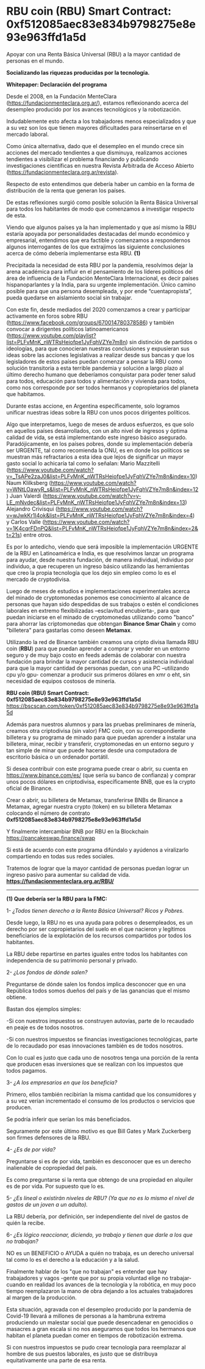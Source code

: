 # RBU coin (RBU) Smart Contract: 0xf512085aec83e834b9798275e8e93e963ffd1a5d
Apoyar con  una Renta Básica Universal (RBU) a la mayor cantidad de personas en el mundo. 

<b>Socializando las riquezas producidas por la tecnología.</b>

<b>Whitepaper: Declaración del programa</b>

Desde el 2008, en la Fundación MenteClara (https://fundacionmenteclara.org.ar/), estamos reflexionando acerca del desempleo producido por los avances tecnológicos y la robotización.

Indudablemente esto afecta a los trabajadores menos especializados y que a su vez son los que tienen mayores dificultades para reinsertarse en el mercado laboral.

Como única alternativa, dado que el desempleo en el mundo crece sin acciones del mercado tendientes a que disminuya, realizamos acciones tendientes a visibilizar el problema financiando y publicando investigaciones científicas en nuestra Revista Arbitrada de Acceso Abierto (https://fundacionmenteclara.org.ar/revista).

Respecto de esto entendimos que debería haber un cambio en la forma de distribución de la renta que generan los países.

De estas reflexiones surgió como posible solución la Renta Básica Universal para todos los habitantes de modo que comenzamos a investigar respecto de esta.

Viendo que algunos países ya la han implementado y que así mismo la RBU estaría apoyada por personalidades destacadas del mundo económico y empresarial, entendimos que era factible y comenzamos a respondernos algunos interrogantes de los que extrajimos las siguiente conclusiones acerca de cómo debería implementarse esta RBU. <b>(1)</b>

Precipitada la necesidad de esta RBU por la pandemia, resolvimos dejar la arena académica para influir en el pensamiento de los líderes políticos del área de influencia de la Fundación MenteClara Internacional, es decir países hispanoparlantes y la India, para su urgente implementación. Único camino posible para que una persona desempleada, y por ende “cuentapropista”, pueda quedarse en aislamiento social sin trabajar.

Con este fin, desde mediados del 2020 comenzamos a crear y participar activamente en foros sobre RBU (https://www.facebook.com/groups/670014780378586) y también convocar a dirigentes políticos  latinoamericanos (https://www.youtube.com/playlist?list=PLFvMnK_nWTRsHeiofpe1JyFqhVZYe7m8n) sin distinción de partidos o ideologías, para que conocieran nuestras conclusiones y expusieran sus ideas sobre las acciones legislativas a realizar desde sus bancas y que los legisladores de estos países puedan comenzar a pensar la RBU como solución transitoria a esta terrible pandemia y solución a largo plazo al último derecho humano que deberíamos conquistar para poder tener salud para todos, educación para todos y alimentación y vivienda para todos, como nos corresponde por ser todos hermanos y copropietarios del planeta que habitamos.

Durante estas accione, en Argentina específicamente, solo logramos unificar nuestras ideas sobre la RBU con unos pocos dirigentes políticos.

Algo que interpretamos, luego de meses de arduos esfuerzos, es que solo en aquellos países desarrollados, con un alto nivel de ingresos y óptima calidad de vida, se está implementando este ingreso básico asegurado. Paradójicamente, en los países pobres, donde su implementación debería ser URGENTE, tal como recomienda la ONU, es en donde los políticos se muestran más refractarios a esta idea que lejos de significar un mayor gasto social lo achicaría tal como lo señalan:
Mario Mazzitelli (https://www.youtube.com/watch?v=_TsAPe2zaJ0&list=PLFvMnK_nWTRsHeiofpe1JyFqhVZYe7m8n&index=10)
Naum Klilksberg (https://www.youtube.com/watch?v=WNtLOawyR_s&list=PLFvMnK_nWTRsHeiofpe1JyFqhVZYe7m8n&index=12)
Juan Valerdi (https://www.youtube.com/watch?v=y-LE_mNvdec&list=PLFvMnK_nWTRsHeiofpe1JyFqhVZYe7m8n&index=13)
Alejandro Crivisqui (https://www.youtube.com/watch?v=wJwkKr1I4ok&list=PLFvMnK_nWTRsHeiofpe1JyFqhVZYe7m8n&index=4) y
Carlos Valle (https://www.youtube.com/watch?v=1K4cqrFDnPQ&list=PLFvMnK_nWTRsHeiofpe1JyFqhVZYe7m8n&index=2&t=21s) entre otros.

Es por lo antedicho, viendo que será imposible la implementación URGENTE de la RBU en Latinoamérica e India, es que resolvimos lanzar un programa para ayudar, desde nuestra fundación, de manera individual, individuo por individuo, a que recuperen un ingreso básico utilizando las herramientas que creo la propia tecnología que los dejo sin empleo como lo es el mercado de cryptodivisa.

Luego de meses de estudios e implementaciones experimentales acerca del minado de cryptomonedas ponemos ese conocimiento al alcance de personas que hayan sido despedidas de sus trabajos o estén el condiciones laborales en extremo flexibilizadas –esclavitud encubierta-, para que puedan iniciarse en el minado de cryptomonedas utilizando como "banco" para ahorrar las criptomonedas que obtengan <b>Binance Smar Chain</b> y como "billetera" para gastarlas como deseen <b>Metamax</b>.

Utilizando la red de Binance también creamos una cripto divisa llamada RBU coin (<b>RBU</b>) para que puedan aprender a comprar y vender en un entorno seguro y de muy bajo costo en feeds además de  colaborar con nuestra fundación para brindar la mayor cantidad de cursos y asistencia individual para que la mayor cantidad de personas puedan, con una PC –utilizando cpu y/o gpu- comenzar a producir sus primeros dólares en xmr o eht, sin necesidad de equipos costosos de minería.

<b>RBU coin  (RBU) Smart Contract: 0xf512085aec83e834b9798275e8e93e963ffd1a5d</b>
https://bscscan.com/token/0xf512085aec83e834b9798275e8e93e963ffd1a5d

Además para nuestros alumnos y para las pruebas preliminares de minería, creamos otra criptodivisa (sin valor) FMC coin, con su correspondiente billetera y su programa de minado para que puedan aprender a instalar una billetera, minar, recibir y transferir, cryptomonedas en un entorno seguro y tan simple de minar que puede hacerse desde una computadora de escritorio básica o un ordenador portátil.

Si desea contribuir con este programa puede crear o abrir, su cuenta en https://www.binance.com/es/ (que sería su banco de confianza) y comprar unos pocos dólares en criptodivisa, específicamente BNB, que es la crypto oficial de Binance.

Crear o abrir, su billetera de Metamax, transferirse BNBs de Binance a Metamax, agregar nuestra crypto (token) en su billetera Metamax colocando el número de contrato <b>0xf512085aec83e834b9798275e8e93e963ffd1a5d</b>

Y finalmente intercambiar BNB por RBU en la Blockchain https://pancakeswap.finance/swap

 

Si está de acuerdo con este programa difúndalo y ayúdenos a viralizarlo compartiendo en todas sus redes sociales.

Tratemos de lograr que la mayor cantidad de personas puedan lograr un ingreso pasivo para aumentar su calidad de vida.
<b>https://fundacionmenteclara.org.ar/RBU/</b>

 
<hr>
<b> (1)  Que debería ser la RBU para la FMC:</b>


1- *¿Todos tienen derecho a la Renta Básica Universal? Ricos y Pobres.*

Desde luego, la RBU no es una ayuda para pobres o desempleados, es un derecho por ser copropietarios del suelo en el que nacieron y legítimos beneficiarios de la explotación de los recursos compartidos por todos los habitantes.

La RBU debe repartirse en partes iguales entre todos los habitantes con independencia de su patrimonio personal y privado.

2-  *¿Los fondos de dónde salen?*

Preguntarse de dónde salen los fondos implica desconocer que en una República todos somos dueños del país y de las ganancias que el mismo obtiene.

Bastan dos ejemplos simples:

-Si con nuestros impuestos se construyen autovías, parte de lo recaudado en peaje es de todos nosotros.

-Si con nuestros impuestos se financias investigaciones tecnológicas, parte de lo recaudado por esas innovaciones también es de todos nosotros.

Con lo cual es justo que cada uno de nosotros tenga una porción de la renta que producen esas inversiones que se realizan con los impuestos que todos pagamos.

3- *¿A los empresarios en que los beneficia?*

Primero, ellos también recibirían la misma cantidad que los consumidores y a su vez verían incrementado el consumo de los productos o servicios que producen.

Se podría inferir que serían los más beneficiados.

Seguramente por este último motivo es que Bill Gates y Mark Zuckerberg son firmes defensores de la RBU.

4- *¿Es de por vida?*

Preguntarse si es de por vida, también es desconocer que es un derecho inalienable de copropiedad del país.

Es como preguntarse si la renta que obtengo de una propiedad en alquiler es de por vida. Por supuesto que lo es.

5- *¿Es lineal o existirán niveles de RBU? (Ya que no es lo mismo el nivel de gastos de un joven a un adulto).*

La RBU debería, por definición, ser independiente del nivel de gastos de quién la recibe.

6- *¿Es lógico reaccionar, diciendo, yo trabajo y tienen que darle a los que no trabajan?*

NO es un BENEFICIO o AYUDA a quién no trabaja, es un derecho universal tal como lo es el derecho a la educación y a la salud.

Finalmente hablar de los "que no trabajan" es entender que hay trabajadores y vagos -gente que por su propia voluntad elige no trabajar- cuando en realidad los avances de la tecnología y la robótica, en muy poco tiempo reemplazaron la mano de obra dejando a los actuales trabajadores al margen de la producción.

Esta situación, agravada con el desempleo producido por la pandemia de Covid-19 llevará a millones de personas a la hambruna extrema produciendo un malestar social que puede desencadenar en genocidios o masacres a gran escala si no nos aseguramos que todos los hermanos que habitan el planeta puedan comer en tiempos de robotización extrema.

Si con nuestros impuestos se pudo crear tecnología para reemplazar al hombre de sus puestos laborales, es justo que se distribuya equitativamente una parte de esa renta.

 
